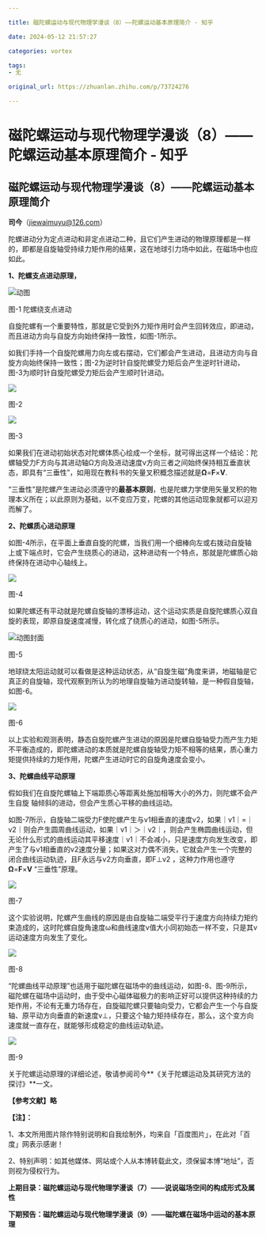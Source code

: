 ```yaml
---

title: 磁陀螺运动与现代物理学漫谈（8）——陀螺运动基本原理简介 - 知乎

date: 2024-05-12 21:57:27

categories: vortex

tags: 
- 无

original_url: https://zhuanlan.zhihu.com/p/73724276

---
```



# 磁陀螺运动与现代物理学漫谈（8）——陀螺运动基本原理简介 - 知乎

## **磁陀螺运动与现代物理学漫谈（8）——陀螺运动基本原理简介**

**司今**（jiewaimuyu@126.com）

陀螺进动分为定点进动和非定点进动二种，且它们产生进动的物理原理都是一样的，即都是自旋轴受持续力矩作用的结果，这在地球引力场中如此，在磁场中也应如此。

**1、陀螺支点进动原理，**

  

![动图](assets/1715522247-a7816597d3ff48a93c06939b91a03bfd.webp)

图-1 陀螺绕支点进动

自旋陀螺有一个重要特性，那就是它受到外力矩作用时会产生回转效应，即进动，而且进动方向与自旋方向始终保持一致性，如图-1所示。

如我们手持一个自旋陀螺用力向左或右摆动，它们都会产生进动，且进动方向与自旋方向始终保持一致性；图-2为逆时针自旋陀螺受力矩后会产生逆时针进动，图-3为顺时针自旋陀螺受力矩后会产生顺时针进动。

  

![](assets/1715522247-b2a126394042365b10a26f1ec8e46fa0.webp)

图-2

  

![](assets/1715522247-de6f52a70d1e99d57a52f297f468cf38.webp)

图-3

如果我们在进动初始状态对陀螺体质心绘成一个坐标，就可得出这样一个结论：陀螺轴受力F方向与其进动轴Ω方向及进动速度v方向三者之间始终保持相互垂直状态，即具有“三垂性”，如用现在教科书的矢量叉积概念描述就是**Ω**\=**F**×**V**.

“三垂性”是陀螺产生进动必须遵守的**最基本原则**，也是陀螺力学使用矢量叉积的物理本义所在；以此原则为基础，以不变应万变，陀螺的其他运动现象就都可以迎刃而解了。

**2、陀螺质心进动原理**

如图-4所示，在平面上垂直自旋的陀螺，当我们用一个细棒向左或右拨动自旋轴上或下端点时，它会产生绕质心的进动，这种进动有一个特点，那就是陀螺质心始终保持在进动中心轴线上。

  

![](assets/1715522247-6d146171583ef1b606f62c2e16dfe57f.webp)

图-4

如果陀螺还有平动就是陀螺自旋轴的漂移运动，这个运动实质是自旋陀螺质心双自旋的表现，即原自旋速度减慢，转化成了绕质心的进动，如图-5所示。

  

![动图封面](assets/va08-x.webp)

图-5

地球绕太阳运动就可以看做是这种运动状态，从“自旋生磁”角度来讲，地磁轴是它真正的自旋轴，现代观察到所认为的地理自旋轴为进动旋转轴，是一种假自旋轴，如图-6。

  

![](assets/1715522247-25bb9193e7d9f8fe55c3a9120af11660.webp)

图-6

以上实验和观测表明，静态自旋陀螺产生进动的原因是陀螺自旋轴受力而产生力矩不平衡造成的，即陀螺进动的本质就是陀螺自旋轴受力矩不相等的结果，质心重力矩提供持续的力矩作用，陀螺产生进动时它的自旋角速度会变小。

**3、陀螺曲线平动原理**

假如我们在自旋陀螺轴上下端距质心等距离处施加相等大小的外力，则陀螺不会产生自旋 轴倾斜的进动，但会产生质心平移的曲线运动。

如图-7所示，自旋轴二端受力F使陀螺产生与v1相垂直的速度v2，如果｜v1｜=｜v2｜则会产生圆周曲线运动，如果｜v1｜＞｜v2｜，则会产生椭圆曲线运动，但无论什么形式的曲线运动其平移速度｜v1｜不会减小，只是速度方向发生改变，即产生了与v1相垂直的v2速度分量；如果这对力偶不消失，它就会产生一个完整的闭合曲线运动轨迹，且F永远与v2方向垂直，即F⊥v2 ，这种力作用也遵守**Ω**\=**F**×**V** “三垂性”原理。

  

![](assets/1715522247-82d8b76d25369f6ac554d976333cea63.webp)

图-7

这个实验说明，陀螺产生曲线的原因是由自旋轴二端受平行于速度方向持续力矩约束造成的，这时陀螺自旋角速度ω和曲线速度v值大小同初始态一样不变，只是其v运动速度方向发生了变化。

  

![](assets/1715522247-37ac414f8e03fd1eb8fba74cf886b0d6.webp)

图-8

“陀螺曲线平动原理”也适用于磁陀螺在磁场中的曲线运动，如图-8、图-9所示，磁陀螺在磁场中运动时，由于受中心磁体磁极力的影响正好可以提供这种持续的力矩作用，不论有无重力场存在，自旋磁陀螺只要轴向受力，它都会产生一个与自旋轴、原平动方向垂直的新速度v⊥，只要这个轴力矩持续存在，那么，这个变方向速度就一直存在，就能够形成稳定的曲线运动轨迹。

  

![](assets/1715522247-8245d3ba913c9cbdf57a5a13fd04f2d3.webp)

图-9

关于陀螺运动原理的详细论述，敬请参阅司今**《关于陀螺运动及其研究方法的探讨》**一文。

**【参考文献】略**

**【注】：**

1、本文所用图片除作特别说明和自我绘制外，均来自「百度图片」，在此对「百度」网表示感谢！

2、特别声明：如其他媒体、网站或个人从本博转载此文，须保留本博“地址”，否则视为侵权行为。

**上期目录：磁陀螺运动与现代物理学漫谈（7）——说说磁场空间的构成形式及属性**

**下期预告：磁陀螺运动与现代物理学漫谈（9）——磁陀螺在磁场中运动的基本原理**
